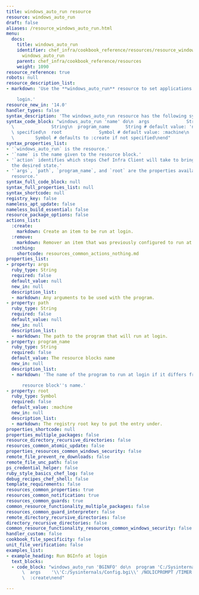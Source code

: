 ```yaml
---
title: windows_auto_run resource
resource: windows_auto_run
draft: false
aliases: /resource_windows_auto_run.html
menu:
  docs:
    title: windows_auto_run
    identifier: chef_infra/cookbook_reference/resources/resource_windows_auto_run.md
      windows_auto_run
    parent: chef_infra/cookbook_reference/resources
    weight: 1090
resource_reference: true
robots: null
resource_description_list:
- markdown: 'Use the **windows_auto_run** resource to set applications to run at

    login.'
resource_new_in: '14.0'
handler_types: false
syntax_description: 'The windows_auto_run resource has the following syntax:'
syntax_code_block: "windows_auto_run 'name' do\n  args              String\n  path\
  \              String\n  program_name      String # default value: 'name' unless\
  \ specified\n  root              Symbol # default value: :machine\n  action    \
  \        Symbol # defaults to :create if not specified\nend"
syntax_properties_list:
- '`windows_auto_run` is the resource.'
- '`name` is the name given to the resource block.'
- '`action` identifies which steps Chef Infra Client will take to bring the node into
  the desired state.'
- '`args`, `path`, `program_name`, and `root` are the properties available to this
  resource.'
syntax_full_code_block: null
syntax_full_properties_list: null
syntax_shortcode: null
registry_key: false
nameless_apt_update: false
nameless_build_essential: false
resource_package_options: false
actions_list:
  :create:
    markdown: Create an item to be run at login.
  :remove:
    markdown: Remover an item that was previously configured to run at login.
  :nothing:
    shortcode: resources_common_actions_nothing.md
properties_list:
- property: args
  ruby_type: String
  required: false
  default_value: null
  new_in: null
  description_list:
  - markdown: Any arguments to be used with the program.
- property: path
  ruby_type: String
  required: false
  default_value: null
  new_in: null
  description_list:
  - markdown: The path to the program that will run at login.
- property: program_name
  ruby_type: String
  required: false
  default_value: The resource blocks name
  new_in: null
  description_list:
  - markdown: 'The name of the program to run at login if it differs from the

      resource block''s name.'
- property: root
  ruby_type: Symbol
  required: false
  default_value: :machine
  new_in: null
  description_list:
  - markdown: The registry root key to put the entry under.
properties_shortcode: null
properties_multiple_packages: false
resource_directory_recursive_directories: false
resources_common_atomic_update: false
properties_resources_common_windows_security: false
remote_file_prevent_re_downloads: false
remote_file_unc_path: false
ps_credential_helper: false
ruby_style_basics_chef_log: false
debug_recipes_chef_shell: false
template_requirements: false
resources_common_properties: true
resources_common_notification: true
resources_common_guards: true
common_resource_functionality_multiple_packages: false
resources_common_guard_interpreter: false
remote_directory_recursive_directories: false
directory_recursive_directories: false
common_resource_functionality_resources_common_windows_security: false
handler_custom: false
cookbook_file_specificity: false
unit_file_verification: false
examples_list:
- example_heading: Run BGInfo at login
  text_blocks:
  - code_block: "windows_auto_run 'BGINFO' do\n  program 'C:/Sysinternals/bginfo.exe'\n\
      \  args    '\\'C:/Sysinternals/Config.bgi\\' /NOLICPROMPT /TIMER:0'\n  action\
      \  :create\nend"

---
```

